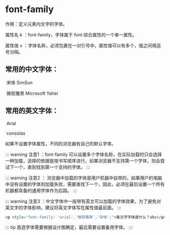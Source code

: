 # font-­family

作用：定义元素内文字的字体。

属性名 k ：font­-family，字体属于 font 综合属性的一个单一属性。

属性值 v ：字体名称，必须包裹在一对引号中，属性值可以有多个，值之间用逗号分隔。

## 常用的中文字体：

​ 宋体 SimSun

​ 微软雅黑 Microsoft Yahei

## 常用的英文字体：

​ Arial

​ consolas

如果不设置字体属性，不同的浏览器有自己的默认字体。

::: warning
注意1 ：font-family 可以设置多个字体名称，在实际加载时只会选择一种加载，选择的依据是按书写顺序进行，如果浏览器不支持第一个字体，则会尝试下一个，直到找到第一个支持的字体。
:::

::: warning
注意2 ： 浏览器中加载的字体是用户机器中自带的，如果用户的电脑中没有设置的字体则加载失败，需要查找下一个，因此，必须在最后设置一个所有机器都具备的通用字体作为后路。
:::

::: warning
注意3 ：中文字体中一般带有英文可以加载的字体效果，为了避免对英文字的字体影响，建议将英文字体写在属性值最前面。
:::
```html
<p style="font‐family: 'arial','微软雅黑','宋体';">看文字字体是什么？abc</p>
```

::: tip
首选字体需要根据设计图确定，最后需要设置备用字体。
:::